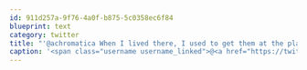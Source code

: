 ```yaml
---
id: 911d257a-9f76-4a0f-b875-5c0358ec6f84
blueprint: text
category: twitter
title: "'@achromatica When I lived there, I used to get them at the place by the ledge grounds. Awesome!"
caption: '<span class="username username_linked">@<a href="https://twitter.com/achromatica" title="Sally">achromatica</a></span> When I lived there, I used to get them at the place by the ledge grounds. Awesome!'
---
```

